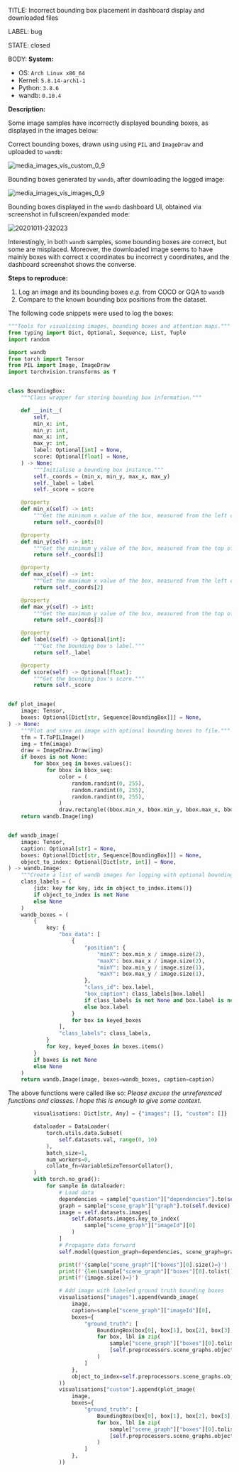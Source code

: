 TITLE:
Incorrect bounding box placement in dashboard display and downloaded files

LABEL:
bug

STATE:
closed

BODY:
**System:**

- OS: `Arch Linux x86_64`
- Kernel: `5.8.14-arch1-1`
- Python: `3.8.6`
- wandb: `0.10.4`

**Description:**

Some image samples have incorrectly displayed bounding boxes, as displayed in the images below:

Correct bounding boxes, drawn using using `PIL` and `ImageDraw` and uploaded to `wandb`:

![media_images_vis_custom_0_9](https://user-images.githubusercontent.com/34053287/95678389-10784d00-0c18-11eb-814f-91c86e740622.png)

Bounding boxes generated by `wandb`, after downloading the logged image:

![media_images_vis_images_0_9](https://user-images.githubusercontent.com/34053287/95678417-3aca0a80-0c18-11eb-8564-aa3219c0dee5.png)

Bounding boxes displayed in the `wandb` dashboard UI, obtained via screenshot in fullscreen/expanded mode:

![20201011-232023](https://user-images.githubusercontent.com/34053287/95678484-9d230b00-0c18-11eb-9501-e5b131b9cf1f.png)

Interestingly, in both `wandb` samples, some bounding boxes are correct, but some are misplaced. Moreover, the downloaded image seems to have mainly boxes with correct x coordinates bu incorrect y coordinates, and the dashboard screenshot shows the converse.

**Steps to reproduce:**

1. Log an image and its bounding boxes _e.g._ from COCO or GQA to `wandb` 
2. Compare to the known bounding box positions from the dataset.

The following code snippets were used to log the boxes:

```Python
"""Tools for visualising images, bounding boxes and attention maps."""
from typing import Dict, Optional, Sequence, List, Tuple
import random

import wandb
from torch import Tensor
from PIL import Image, ImageDraw
import torchvision.transforms as T


class BoundingBox:
    """Class wrapper for storing bounding box information."""

    def __init__(
        self,
        min_x: int,
        min_y: int,
        max_x: int,
        max_y: int,
        label: Optional[int] = None,
        score: Optional[float] = None,
    ) -> None:
        """Initialise a bounding box instance."""
        self._coords = (min_x, min_y, max_x, max_y)
        self._label = label
        self._score = score

    @property
    def min_x(self) -> int:
        """Get the minimum x value of the box, measured from the left of the image."""
        return self._coords[0]

    @property
    def min_y(self) -> int:
        """Get the minimum y value of the box, measured from the top of the image."""
        return self._coords[1]

    @property
    def max_x(self) -> int:
        """Get the maximum x value of the box, measured from the left of the image."""
        return self._coords[2]

    @property
    def max_y(self) -> int:
        """Get the maximum y value of the box, measured from the top of the image."""
        return self._coords[3]

    @property
    def label(self) -> Optional[int]:
        """Get the bounding box's label."""
        return self._label

    @property
    def score(self) -> Optional[float]:
        """Get the bounding box's score."""
        return self._score


def plot_image(
    image: Tensor,
    boxes: Optional[Dict[str, Sequence[BoundingBox]]] = None,
) -> None:
    """Plot and save an image with optional bounding boxes to file."""
    tfm = T.ToPILImage()
    img = tfm(image)
    draw = ImageDraw.Draw(img)
    if boxes is not None:
        for bbox_seq in boxes.values():
            for bbox in bbox_seq:
                color = (
                    random.randint(0, 255),
                    random.randint(0, 255),
                    random.randint(0, 255),
                )
                draw.rectangle((bbox.min_x, bbox.min_y, bbox.max_x, bbox.max_y), outline=color)
    return wandb.Image(img)


def wandb_image(
    image: Tensor,
    caption: Optional[str] = None,
    boxes: Optional[Dict[str, Sequence[BoundingBox]]] = None,
    object_to_index: Optional[Dict[str, int]] = None,
) -> wandb.Image:
    """Create a list of wandb images for logging with optional bounding boxes."""
    class_labels = (
        {idx: key for key, idx in object_to_index.items()}
        if object_to_index is not None
        else None
    )
    wandb_boxes = (
        {
            key: {
                "box_data": [
                    {
                        "position": {
                            "minX": box.min_x / image.size(2),
                            "maxX": box.max_x / image.size(2),
                            "minY": box.min_y / image.size(1),
                            "maxY": box.max_y / image.size(1),
                        },
                        "class_id": box.label,
                        "box_caption": class_labels[box.label]
                        if class_labels is not None and box.label is not None
                        else box.label
                    }
                    for box in keyed_boxes
                ],
                "class_labels": class_labels,
            }
            for key, keyed_boxes in boxes.items()
        }
        if boxes is not None
        else None
    )
    return wandb.Image(image, boxes=wandb_boxes, caption=caption)
```

The above functions were called like so:
_Please excuse the unreferenced functions and classes. I hope this is enough to give some context._

```Python
        visualisations: Dict[str, Any] = {"images": [], "custom": []}

        dataloader = DataLoader(
            torch.utils.data.Subset(
                self.datasets.val, range(0, 10)
            ),
            batch_size=1,
            num_workers=0,
            collate_fn=VariableSizeTensorCollator(),
        )
        with torch.no_grad():
            for sample in dataloader:
                # Load data
                dependencies = sample["question"]["dependencies"].to(self.device)
                graph = sample["scene_graph"]["graph"].to(self.device)
                image = self.datasets.images[
                    self.datasets.images.key_to_index(
                        sample["scene_graph"]["imageId"][0]
                    )
                ]
                # Propagate data forward
                self.model(question_graph=dependencies, scene_graph=graph)

                print(f'{sample["scene_graph"]["boxes"][0].size()=}')
                print(f'{len(sample["scene_graph"]["boxes"][0].tolist())=}')
                print(f'{image.size()=}')

                # Add image with labeled ground truth bounding boxes
                visualisations["images"].append(wandb_image(
                    image,
                    caption=sample["scene_graph"]["imageId"][0],
                    boxes={
                        "ground_truth": [
                            BoundingBox(box[0], box[1], box[2], box[3], label=lbl)
                            for box, lbl in zip(
                                sample["scene_graph"]["boxes"][0].tolist(),
                                [self.preprocessors.scene_graphs.object_to_index[obj_lbl[0]] for obj_lbl in sample["scene_graph"]["labels"]],
                            )
                        ]
                    },
                    object_to_index=self.preprocessors.scene_graphs.object_to_index,
                ))
                visualisations["custom"].append(plot_image(
                    image,
                    boxes={
                        "ground_truth": [
                            BoundingBox(box[0], box[1], box[2], box[3], label=lbl)
                            for box, lbl in zip(
                                sample["scene_graph"]["boxes"][0].tolist(),
                                [self.preprocessors.scene_graphs.object_to_index[obj_lbl[0]] for obj_lbl in sample["scene_graph"]["labels"]],
                            )
                        ]
                    },
                ))
```


